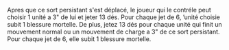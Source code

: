 Apres que ce sort persistant s'est
déplacé, le joueur qui le contréle
peut choisir 1 unité a 3" de lui et
jeter 13 dés. Pour chaque jet de 6,
’unité choisie subit 1 blessure mortelle.
De plus, jetez 13 dés pour chaque unité
qui finit un mouvement normal ou un
mouvement de charge a 3" de ce sort
persistant. Pour chaque jet de 6, elle
subit 1 blessure mortelle.
